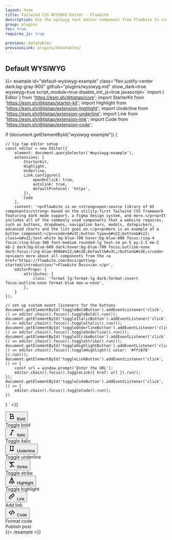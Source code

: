 ```yaml
---
layout: home
title: Tailwind CSS WYSIWYG Editor - Flowbite
description: Use the wysiwyg text editor component from Flowbite to create and modify content by manipulating paragraphs, headings, images and styling them using all available options
group: plugins
toc: true
requires_js: true

previous: Datatables
previousLink: plugins/datatables/
---
```


## Default WYSIWYG

{{< example id="default-wysiwyg-example" class="flex justify-center dark:bg-gray-900" github="plugins/wysiwyg.md" show_dark=true wysiwyg=true script_module=true disable_init_js=true javascript=`
import { Editor } from 'https://esm.sh/@tiptap/core';
import StarterKit from 'https://esm.sh/@tiptap/starter-kit';
import Highlight from 'https://esm.sh/@tiptap/extension-highlight';
import Underline from 'https://esm.sh/@tiptap/extension-underline';
import Link from 'https://esm.sh/@tiptap/extension-link';
import Code from 'https://esm.sh/@tiptap/extension-code';

if (document.getElementById("wysiwyg-example")) {

    // tip tap editor setup
    const editor = new Editor({
        element: document.querySelector('#wysiwyg-example'),
        extensions: [
            StarterKit,
            Highlight,
            Underline,
            Link.configure({
                openOnClick: true,
                autolink: true,
                defaultProtocol: 'https',
            }),
            Code
        ],
        content: '<p>Flowbite is an <strong>open-source library of UI components</strong> based on the utility-first Tailwind CSS framework featuring dark mode support, a Figma design system, and more.</p><p>It includes all of the commonly used components that a website requires, such as buttons, dropdowns, navigation bars, modals, datepickers, advanced charts and the list goes on.</p><p>Here is an example of a button component:</p><code>&#x3C;button type=&#x22;button&#x22; class=&#x22;text-white bg-blue-700 hover:bg-blue-800 focus:ring-4 focus:ring-blue-300 font-medium rounded-lg text-sm px-5 py-2.5 me-2 mb-2 dark:bg-blue-600 dark:hover:bg-blue-700 focus:outline-none dark:focus:ring-blue-800&#x22;&#x3E;Default&#x3C;/button&#x3E;</code><p>Learn more about all components from the <a href="https://flowbite.com/docs/getting-started/introduction/">Flowbite Docs</a>.</p>',
        editorProps: {
            attributes: {
                class: 'format lg:format-lg dark:format-invert focus:outline-none format-blue max-w-none',
            },
        }
    });

    // set up custom event listeners for the buttons
    document.getElementById('toggleBoldButton').addEventListener('click', () => editor.chain().focus().toggleBold().run());
    document.getElementById('toggleItalicButton').addEventListener('click', () => editor.chain().focus().toggleItalic().run());
    document.getElementById('toggleUnderlineButton').addEventListener('click', () => editor.chain().focus().toggleUnderline().run());
    document.getElementById('toggleStrikeButton').addEventListener('click', () => editor.chain().focus().toggleStrike().run());
    document.getElementById('toggleHighlightButton').addEventListener('click', () => editor.chain().focus().toggleHighlight({ color: '#ffc078' }).run());
    document.getElementById('toggleLinkButton').addEventListener('click', () => {
        const url = window.prompt('Enter the URL');
        editor.chain().focus().toggleLink({ href: url }).run();
    });
    document.getElementById('toggleCodeButton').addEventListener('click', () => {
        editor.chain().focus().toggleCode().run();
    })
}
` >}}
<div class="w-full mb-4 border border-gray-200 rounded-lg bg-gray-50 dark:bg-gray-700 dark:border-gray-600">
    <div class="flex items-center justify-between px-3 py-2 border-b dark:border-gray-600">
        <div class="flex flex-wrap items-center divide-gray-200 sm:divide-x sm:rtl:divide-x-reverse dark:divide-gray-600">
            <div class="flex items-center space-x-1 rtl:space-x-reverse sm:pe-4">
                <button id="toggleBoldButton" data-tooltip-target="tooltip-bold" type="button" class="p-1.5 text-gray-500 rounded cursor-pointer hover:text-gray-900 hover:bg-gray-100 dark:text-gray-400 dark:hover:text-white dark:hover:bg-gray-600">
                    <svg class="w-5 h-5" aria-hidden="true" xmlns="http://www.w3.org/2000/svg" width="24" height="24" fill="none" viewBox="0 0 24 24">
                        <path stroke="currentColor" stroke-linecap="round" stroke-linejoin="round" stroke-width="2" d="M8 5h4.5a3.5 3.5 0 1 1 0 7H8m0-7v7m0-7H6m2 7h6.5a3.5 3.5 0 1 1 0 7H8m0-7v7m0 0H6"/>
                    </svg>
                    <span class="sr-only">Bold</span>
                </button>
                <div id="tooltip-bold" role="tooltip" class="absolute z-10 invisible inline-block px-3 py-2 text-sm font-medium text-white transition-opacity duration-300 bg-gray-900 rounded-lg shadow-sm opacity-0 tooltip dark:bg-gray-700">
                    Toggle bold
                    <div class="tooltip-arrow" data-popper-arrow></div>
                </div>
                <button id="toggleItalicButton" data-tooltip-target="tooltip-italic" type="button" class="p-1.5 text-gray-500 rounded cursor-pointer hover:text-gray-900 hover:bg-gray-100 dark:text-gray-400 dark:hover:text-white dark:hover:bg-gray-600">
                    <svg class="w-5 h-5" aria-hidden="true" xmlns="http://www.w3.org/2000/svg" width="24" height="24" fill="none" viewBox="0 0 24 24">
                        <path stroke="currentColor" stroke-linecap="round" stroke-linejoin="round" stroke-width="2" d="m8.874 19 6.143-14M6 19h6.33m-.66-14H18"/>
                    </svg>
                    <span class="sr-only">Italic</span>
                </button>
                <div id="tooltip-italic" role="tooltip" class="absolute z-10 invisible inline-block px-3 py-2 text-sm font-medium text-white transition-opacity duration-300 bg-gray-900 rounded-lg shadow-sm opacity-0 tooltip dark:bg-gray-700">
                    Toggle italic
                    <div class="tooltip-arrow" data-popper-arrow></div>
                </div>
                <button id="toggleUnderlineButton" data-tooltip-target="tooltip-underline" type="button" class="p-1.5 text-gray-500 rounded cursor-pointer hover:text-gray-900 hover:bg-gray-100 dark:text-gray-400 dark:hover:text-white dark:hover:bg-gray-600">
                    <svg class="w-5 h-5" aria-hidden="true" xmlns="http://www.w3.org/2000/svg" width="24" height="24" fill="none" viewBox="0 0 24 24">
                        <path stroke="currentColor" stroke-linecap="round" stroke-width="2" d="M6 19h12M8 5v9a4 4 0 0 0 8 0V5M6 5h4m4 0h4"/>
                    </svg>
                    <span class="sr-only">Underline</span>
                </button>
                <div id="tooltip-underline" role="tooltip" class="absolute z-10 invisible inline-block px-3 py-2 text-sm font-medium text-white transition-opacity duration-300 bg-gray-900 rounded-lg shadow-sm opacity-0 tooltip dark:bg-gray-700">
                    Toggle underline
                    <div class="tooltip-arrow" data-popper-arrow></div>
                </div>
                <button id="toggleStrikeButton" data-tooltip-target="tooltip-strike" type="button" class="p-1.5 text-gray-500 rounded cursor-pointer hover:text-gray-900 hover:bg-gray-100 dark:text-gray-400 dark:hover:text-white dark:hover:bg-gray-600">
                    <svg class="w-5 h-5" aria-hidden="true" xmlns="http://www.w3.org/2000/svg" width="24" height="24" fill="none" viewBox="0 0 24 24">
                        <path stroke="currentColor" stroke-linecap="round" stroke-linejoin="round" stroke-width="2" d="M7 6.2V5h12v1.2M7 19h6m.2-14-1.677 6.523M9.6 19l1.029-4M5 5l6.523 6.523M19 19l-7.477-7.477"/>
                    </svg>
                    <span class="sr-only">Strike</span>
                </button>
                <div id="tooltip-strike" role="tooltip" class="absolute z-10 invisible inline-block px-3 py-2 text-sm font-medium text-white transition-opacity duration-300 bg-gray-900 rounded-lg shadow-sm opacity-0 tooltip dark:bg-gray-700">
                    Toggle strike
                    <div class="tooltip-arrow" data-popper-arrow></div>
                </div>
                <button id="toggleHighlightButton" data-tooltip-target="tooltip-highlight" type="button" class="p-1.5 text-gray-500 rounded cursor-pointer hover:text-gray-900 hover:bg-gray-100 dark:text-gray-400 dark:hover:text-white dark:hover:bg-gray-600">
                    <svg class="w-5 h-5" xmlns="http://www.w3.org/2000/svg" width="24" height="24" fill="none" viewBox="0 0 24 24">
                        <path stroke="currentColor" stroke-linecap="round" stroke-width="2" d="M9 20H5.5a.5.5 0 0 1-.5-.5v-3c0-.3.2-.5.5-.5h13c.3 0 .5.2.5.5v3c0 .3-.2.5-.5.5H18m-6-1 1.4 1.9h.2L15 19m-7-6 4-9.8s0 0 0 0l4 9.8m-6-3h4"/>
                    </svg>
                    <span class="sr-only">Highlight</span>
                </button>
                <div id="tooltip-highlight" role="tooltip" class="absolute z-10 invisible inline-block px-3 py-2 text-sm font-medium text-white transition-opacity duration-300 bg-gray-900 rounded-lg shadow-sm opacity-0 tooltip dark:bg-gray-700">
                    Toggle highlight
                    <div class="tooltip-arrow" data-popper-arrow></div>
                </div>
                <button id="toggleLinkButton" data-tooltip-target="tooltip-link" type="button" class="p-1.5 text-gray-500 rounded cursor-pointer hover:text-gray-900 hover:bg-gray-100 dark:text-gray-400 dark:hover:text-white dark:hover:bg-gray-600">
                    <svg class="w-5 h-5" aria-hidden="true" xmlns="http://www.w3.org/2000/svg" width="24" height="24" fill="none" viewBox="0 0 24 24">
                        <path stroke="currentColor" stroke-linecap="round" stroke-linejoin="round" stroke-width="2" d="M13.213 9.787a3.391 3.391 0 0 0-4.795 0l-3.425 3.426a3.39 3.39 0 0 0 4.795 4.794l.321-.304m-.321-4.49a3.39 3.39 0 0 0 4.795 0l3.424-3.426a3.39 3.39 0 0 0-4.794-4.795l-1.028.961"/>
                    </svg>
                    <span class="sr-only">Link</span>
                </button>
                <div id="tooltip-link" role="tooltip" class="absolute z-10 invisible inline-block px-3 py-2 text-sm font-medium text-white transition-opacity duration-300 bg-gray-900 rounded-lg shadow-sm opacity-0 tooltip dark:bg-gray-700">
                    Add link
                    <div class="tooltip-arrow" data-popper-arrow></div>
                </div>
                <button id="toggleCodeButton" type="button" data-tooltip-target="tooltip-code" class="p-1.5 text-gray-500 rounded cursor-pointer hover:text-gray-900 hover:bg-gray-100 dark:text-gray-400 dark:hover:text-white dark:hover:bg-gray-600">
                    <svg class="w-5 h-5" aria-hidden="true" xmlns="http://www.w3.org/2000/svg" width="24" height="24" fill="none" viewBox="0 0 24 24">
                        <path stroke="currentColor" stroke-linecap="round" stroke-linejoin="round" stroke-width="2" d="m8 8-4 4 4 4m8 0 4-4-4-4m-2-3-4 14"/>
                    </svg>
                    <span class="sr-only">Code</span>
                </button>
                <div id="tooltip-code" role="tooltip" class="absolute z-10 invisible inline-block px-3 py-2 text-sm font-medium text-white transition-opacity duration-300 bg-gray-900 rounded-lg shadow-sm opacity-0 tooltip dark:bg-gray-700">
                    Format code
                    <div class="tooltip-arrow" data-popper-arrow></div>
                </div>
            </div>
        </div>
    </div>
    <div class="px-4 py-2 bg-white rounded-b-lg dark:bg-gray-800">
        <label for="wysiwyg-example" class="sr-only">Publish post</label>
        <div id="wysiwyg-example" rows="8" class="block w-full px-0 text-sm text-gray-800 bg-white border-0 dark:bg-gray-800 focus:ring-0 dark:text-white dark:placeholder-gray-400" placeholder="Write an article..." required ></div>
    </div>
</div>
{{< /example >}}